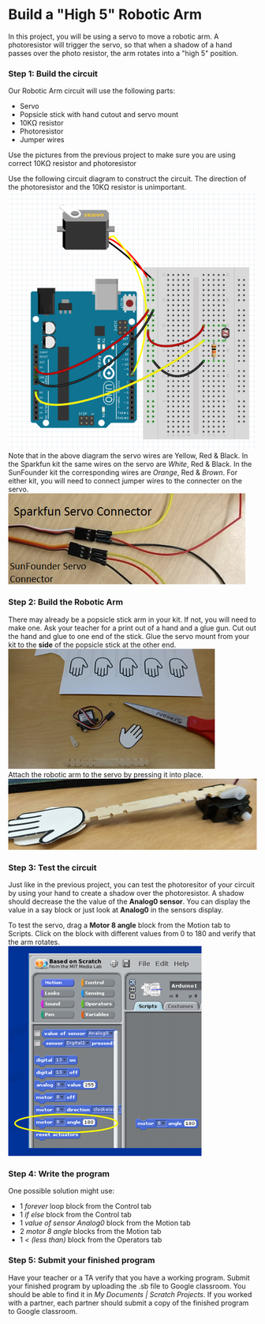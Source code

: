 # Build a "High 5" Robotic Arm
In this project, you will be using a servo to move a robotic arm. A photoresistor will trigger the servo, so that when a shadow of a hand passes over the photo resistor, the arm rotates into a "high 5" position.

### Step 1: Build the circuit
Our Robotic Arm circuit will use the following parts:
- Servo
- Popsicle stick with hand cutout and servo mount
- 10KΩ resistor
- Photoresistor
- Jumper wires   

Use the pictures from the previous project to make sure you are using correct 10KΩ resistor and photoresistor   

Use the following circuit diagram to construct the circuit. The direction of the photoresistor and the 10KΩ resistor is unimportant.   
![](High5RobotCircuit.png)   
Note that in the above diagram the servo wires are Yellow, Red & Black. In the Sparkfun kit the same wires on the servo are *White*, Red & Black. In the SunFounder kit the corresponding wires are *Orange*, Red & *Brown*. For either kit, you will need to connect jumper wires to the connecter on the servo.   
![](ServoConnector.png)   
### Step 2: Build the Robotic Arm
There may already be a popsicle stick arm in your kit. If not, you will need to make one. Ask your teacher for a print out of a hand and a glue gun. Cut out the hand and glue to one end of the stick. Glue the servo mount from your kit to the **side** of the popsicle stick at the other end.     
![](Hi5-1.png)   
Attach the robotic arm to the servo by pressing it into place.   
![](Hi5-2.png)   
### Step 3: Test the circuit
Just like in the previous project, you can test the photoresitor of your circuit by using your hand to create a shadow over the photoresistor. A shadow should decrease the the value of the **Analog0 sensor**. You can display the value in a say block or just look at **Analog0** in the sensors display. 

To test the servo, drag a **Motor 8 angle** block from the Motion tab to Scripts. Click on the block with different values from 0 to 180 and verify that the arm rotates.    
![](Hi5-3.png) 
### Step 4: Write the program
One possible solution might use:
- 1 *forever* loop block from the Control tab
- 1 *if else* block from the Control tab
- 1 *value of sensor Analog0* block from the Motion tab
- 2 *motor 8 angle* blocks from the Motion tab
- 1 *< (less than)* block from the Operators tab

### Step 5: Submit your finished program
Have your teacher or a TA verify that you have a working program. Submit your finished program by uploading the .sb file to Google classroom. You should be able to find it in *My Documents | Scratch Projects*. If you worked with a partner, each partner should submit a copy of the finished program to Google classroom.
